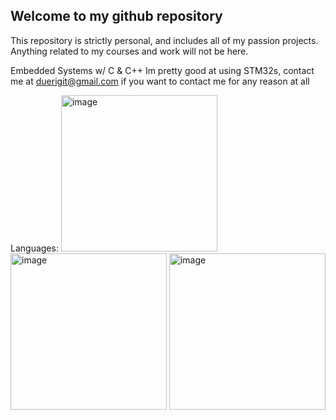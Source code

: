 ## Welcome to my github repository

This repository is strictly personal, and includes all of my passion projects. 
Anything related to my courses and work will not be here.

Embedded Systems w/ C & C++ 
Im pretty good at using STM32s, contact me at duerigit@gmail.com if you want to contact me for any reason at all

Languages:
<img width="250" height="250" alt="image" src="https://github.com/user-attachments/assets/bac97533-9c97-4725-8306-786a4de5e615" />
<img width="250" height="250" alt="image" src="https://github.com/user-attachments/assets/e8a771cf-cb45-4ece-8a58-d569e68409b1" />
<img width="250" height="250" alt="image" src="https://github.com/user-attachments/assets/d2a5d39f-46cd-4d9b-bfb7-513658943ac2" />






<!--
**Dueiri/Dueiri** is a ✨ _special_ ✨ repository because its `README.md` (this file) appears on your GitHub profile.

Here are some ideas to get you started:

- 🔭 I’m currently working on ...
- 🌱 I’m currently learning ...
- 👯 I’m looking to collaborate on ...
- 🤔 I’m looking for help with ...
- 💬 Ask me about ...
- 📫 How to reach me: ...
- 😄 Pronouns: ...
- ⚡ Fun fact: ...
-->
